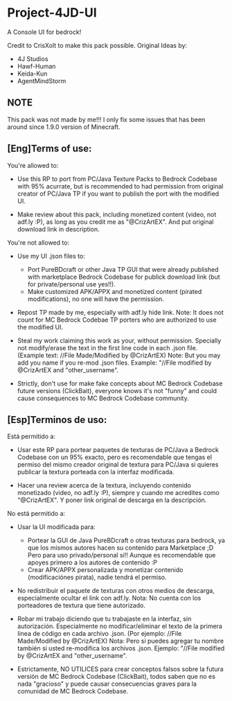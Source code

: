 # Project-4JD-UI
A Console UI for bedrock!

Credit to CrisXolt to make this pack possible.
Original Ideas by:
- 4J Studios
- Hawf-Human
- Keida-Kun
- AgentMindStorm

## NOTE
This pack was not made by me!!! I only fix some issues that has been around since 1.9.0 version of Minecraft.

## [Eng]Terms of use:

You're allowed to:

- Use this RP to port from PC/Java Texture Packs to Bedrock Codebase with 95% acurrate, but is recommended to had permission from original
  creator of PC/Java TP if you want to publish the port with the modified UI.

- Make review about this pack, including monetized content (video, not adf.ly :P), as long as you credit me as "@CrizArtEX".
  And put original download link in description.

You're not allowed to:

- Use my UI .json files to:
  - Port PureBDcraft or other Java TP GUI that were already published with marketplace Bedrock Codebase for publick download link
    (but for private/personal use yes!!).
  - Make customized APK/APPX and monetized content (pirated modifications), no one will have the permission.

- Repost TP made by me, especially with adf.ly hide link.
  Note: It does not count for MC Bedrock Codebae TP porters who are authorized to use the modified UI.

- Steal my work claiming this work as your, without permission. Specially not modify/erase the text in the first line code in
  each .json file. (Example text: //File Made/Modified by @CrizArtEX) 
  Note: But you may add you name if you re-mod .json files. Example: "//File modified by @CrizArtEX and "other_username".
  
- Strictly, don't use for make fake concepts about MC Bedrock Codebase future versions (ClickBait), everyone knows it's not "funny" and
  could cause consequences to MC Bedrock Codebase community.

## [Esp]Terminos de uso:

Está permitido a:

- Usar este RP para portear paquetes de texturas de PC/Java a Bedrock Codebase con un 95% exacto, pero es recomendable que tengas el
  permiso del mismo creador original de textura para PC/Java si quieres publicar la textura porteada con la interfaz modificada.

- Hacer una review acerca de la textura, incluyendo contenido monetizado (video, no adf.ly :P), siempre y cuando me acredites como
  "@CrizArtEX". Y poner link original de descarga en la descripción.

No está permitido a:

- Usar la UI modificada para:
  - Portear la GUI de Java PureBDcraft o otras texturas para bedrock, ya que los mismos autores hacen su contenido para Marketplace ;D
    Pero para uso privado/personal si!! Aunque es recomendable que apoyes primero a los autores de contenido :P
  - Crear APK/APPX personalizada y monetizar contenido (modificaciónes pirata), nadie tendrá el permiso.

- No redistribuir el paquete de texturas con otros medios de descarga, especialmente ocultar el link con adf.ly.
  Nota: No cuenta con los porteadores de textura que tiene autorizado.

- Robar mi trabajo diciendo que tu trabajaste en la interfaz, sin autorización. Especialmente no modificar/eliminar el texto de la primera
  linea de código en cada archivo .json. (Por ejemplo: //File Made/Modified by @CrizArtEX)
  Nota: Pero si puedes agregar tu nombre también si usted re-modifica los archivos .json. Ejemplo: "//File modified by @CrizArtEX and "other_username".

- Estrictamente, NO UTILICES para crear conceptos falsos sobre la futura versión de MC Bedrock Codebase (ClickBait), todos saben que no es
  nada "gracioso" y puede causar consecuencias graves para la comunidad de MC Bedrock Codebase.
